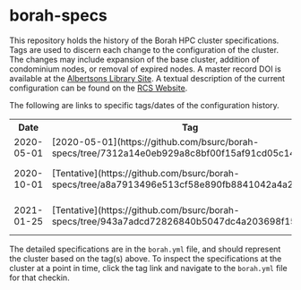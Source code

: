 # borah-specs

This repository holds the history of the Borah HPC cluster specifications.
Tags are used to discern each change to the configuration of the cluster.  The
changes may include expansion of the base cluster, addition of condominium
nodes, or removal of expired nodes.  A master record DOI is available at the
[Albertsons Library Site](https://scholarworks.boisestate.edu/oit/3/).  A
textual description of the current configuration can be found on the
[RCS Website](https://www.boisestate.edu/rcs/hpc/).

The following are links to specific tags/dates of the configuration history.

<table>
<tr><th>Date</th><th>Tag</th><th>Notes</th></tr>
<tr><td>2020-05-01</td><td>[2020-05-01](https://github.com/bsurc/borah-specs/tree/7312a14e0eb929a8c8bf00f15af91cd05c145a99)</td><td>Initial configuration</td></tr>
<tr><td>2020-10-01</td><td>[Tentative](https://github.com/bsurc/borah-specs/tree/a8a7913496e513cf58e890fb8841042a4a29b598)</td><td>Initial configuration</td><td>Add GUTT node</td></tr>
<tr><td>2021-01-25</td><td>[Tentative](https://github.com/bsurc/borah-specs/tree/943a7adcd72826840b5047dc4a203698f159332d)</td><td>Initial configuration</td><td>Add NAM node</td></tr>
</table>

The detailed specifications are in the `borah.yml` file, and should represent
the cluster based on the tag(s) above.  To inspect the specifications at the
cluster at a point in time, click the tag link and navigate to the `borah.yml`
file for that checkin.
